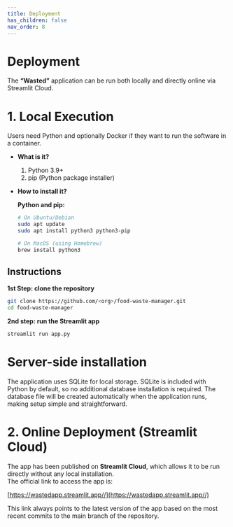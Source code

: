 ```yaml
---
title: Deployment
has_children: false
nav_order: 8
---
```


# Deployment

The **“Wasted”** application can be run both locally and directly online via Streamlit Cloud.

# 1. Local Execution


Users need Python and optionally Docker if they want to run the software in a container.

- **What is it?**  
  1. Python 3.9+  
  2. pip (Python package installer)  

- **How to install it?**  

  **Python and pip:**
  ```bash
  # On Ubuntu/Debian
  sudo apt update
  sudo apt install python3 python3-pip

  # On MacOS (using Homebrew)
  brew install python3
  ```


## Instructions

**1st Step: clone the repository**
```bash
git clone https://github.com/<org>/food-waste-manager.git
cd food-waste-manager
```

**2nd step: run the Streamlit app**
```bash
streamlit run app.py
```

# Server-side installation

The application uses SQLite for local storage. SQLite is included with Python by default, so no additional database installation is required. The database file will be created automatically when the application runs, making setup simple and straightforward.

# 2.  Online Deployment (Streamlit Cloud)

The app has been published on **Streamlit Cloud**, which allows it to be run directly without any local installation.  
The official link to access the app is:

[https://wastedapp.streamlit.app//](https://wastedapp.streamlit.app//)

This link always points to the latest version of the app based on the most recent commits to the main branch of the repository.